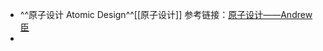 - ^^原子设计 Atomic Design^^[[原子设计]]
  参考链接：[原子设计——Andrew臣](https://mp.weixin.qq.com/s?__biz=Mzg3MDAwMjAzMw==&mid=2247484820&idx=1&sn=876c5940f9b753d9f0890238f3beac6f&chksm=ce95398af9e2b09c56eec6b528d875e4959a8fd1ca2495c918a342b80fff6d5dfc9d05ddb1e2&scene=21#wechat_redirect)
-